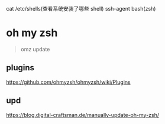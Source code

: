 cat /etc/shells(查看系统安装了哪些 shell)
ssh-agent bash(zsh)

# oh my zsh

> omz update

## plugins

https://github.com/ohmyzsh/ohmyzsh/wiki/Plugins

## upd

https://blog.digital-craftsman.de/manually-update-oh-my-zsh/
